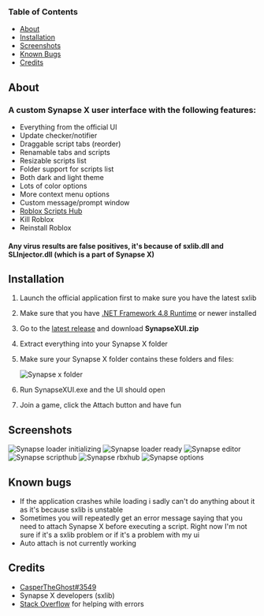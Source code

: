 ### Table of Contents
- [About](#about)
- [Installation](#installation)
- [Screenshots](#screenshots)
- [Known Bugs](#known-bugs)
- [Credits](#credits)

## About
### A custom Synapse X user interface with the following features:
- Everything from the official UI
- Update checker/notifier
- Draggable script tabs (reorder)
- Renamable tabs and scripts
- Resizable scripts list
- Folder support for scripts list
- Both dark and light theme
- Lots of color options
- More context menu options
- Custom message/prompt window
- [Roblox Scripts Hub](https://rbxscripts.xyz/)
- Kill Roblox
- Reinstall Roblox

#### Any virus results are false positives, it's because of sxlib.dll and SLInjector.dll (which is a part of Synapse X)

## Installation
1. Launch the official application first to make sure you have the latest sxlib
2. Make sure that you have [.NET Framework 4.8 Runtime](https://dotnet.microsoft.com/en-us/download/dotnet-framework/net48) or newer installed
3. Go to the [latest release](https://github.com/casperb123/SynapseXUI/releases/latest) and download **SynapseXUI.zip**
4. Extract everything into your Synapse X folder
5. Make sure your Synapse X folder contains these folders and files:

    ![Synapse x folder](https://user-images.githubusercontent.com/42714453/146521769-6b9c1197-6086-4c86-bc45-bb7dee146620.png)
    
6. Run SynapseXUI.exe and the UI should open
7. Join a game, click the Attach button and have fun

## Screenshots
![Synapse loader initializing](https://user-images.githubusercontent.com/42714453/138700720-5b2bec2b-b3fb-498d-bf32-d8b20c60e94e.png)
![Synapse loader ready](https://user-images.githubusercontent.com/42714453/138700742-446dc4c2-72fd-4c16-8538-23b30dfcb1b3.png)
![Synapse editor](https://user-images.githubusercontent.com/42714453/147932775-9b8f93ba-83e5-46c2-987b-37cbd8eb832e.png)
![Synapse scripthub](https://user-images.githubusercontent.com/42714453/143208629-e29243af-be96-41bc-969c-cb43b79a831f.png)
![Synapse rbxhub](https://user-images.githubusercontent.com/42714453/143208641-5fe5e819-56dd-47a5-93f5-b78a05187ed6.png)
![Synapse options](https://user-images.githubusercontent.com/42714453/146915342-ba4f5fbe-398b-420e-a9b7-c789f42de276.png)

## Known bugs
- If the application crashes while loading i sadly can't do anything about it as it's because sxlib is unstable
- Sometimes you will repeatedly get an error message saying that you need to attach Synapse X before executing a script. Right now I'm not sure if it's a sxlib problem or if it's a problem with my ui
- Auto attach is not currently working

## Credits
- [CasperTheGhost#3549](https://discord.com/users/570478646851010562)
- Synapse X developers (sxlib)
- [Stack Overflow](https://stackoverflow.com) for helping with errors
